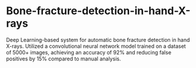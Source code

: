 # Bone-fracture-detection-in-hand-X-rays
Deep Learning-based system for automatic bone fracture detection in hand X-rays. Utilized a convolutional neural network model trained on a dataset of 5000+ images, achieving an accuracy of 92% and reducing false positives by 15% compared to manual analysis. 
